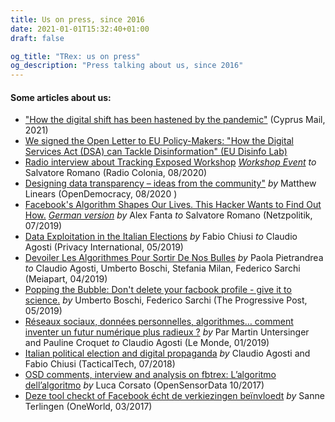 ```yaml
---
title: Us on press, since 2016
date: 2021-01-01T15:32:40+01:00
draft: false

og_title: "TRex: us on press"
og_description: "Press talking about us, since 2016"
---
```


#### Some articles about us:

* ["How the digital shift has been hastened by the pandemic"](https://cyprus-mail.com/2021/07/19/how-the-digital-shift-has-been-hastened-by-the-pandemic/) (Cyprus Mail, 2021)
* [We signed the Open Letter to EU Policy-Makers: "How the Digital Services Act (DSA) can Tackle Disinformation" (EU Disinfo Lab)](https://www.disinfo.eu/advocacy/open-letter-to-eu-policy-makers-how-the-digital-services-act-dsa-can-tackle-disinformation/)
* [Radio interview about Tracking Exposed Workshop](https://www1.wdr.de/radio/cosmo/programm/sendungen/radio-colonia/il-tema/algoritmi-facebook-100.html) [_Workshop Event_](https://www.disruptionlab.org/data-cities#workshops) _to_ Salvatore Romano (Radio Colonia, 08/2020)
* [Designing data transparency – ideas from the community"](https://www.opendemocracy.net/en/digitaliberties/designing-data-transparency-ideas-from-the-community/) _by_ Matthew Linears (OpenDemocracy, 08/2020 )
* [Facebook's Algorithm Shapes Our Lives. This Hacker Wants to Find Out How.](https://netzpolitik.org/2019/facebooks-algorithm-shapes-our-lives-this-hacker-wants-to-find-out-how/#spendenleiste) [_German version_](https://netzpolitik.org/2019/facebooks-algorithmus-formt-unser-leben-dieser-hacker-will-herausfinden-wie/) _by_ Alex Fanta _to_ Salvatore Romano (Netzpolitik, 07/2019)
* [Data Exploitation in the Italian Elections](https://privacyinternational.org/examples/data-exploitation-italian-elections) _by_ Fabio Chiusi _to_ Claudio Agosti (Privacy International, 05/2019)
* [Devoiler Les Algorithmes Pour Sortir De Nos Bulles](https://blogs.mediapart.fr/edition/europeennes-des-elections-sous-surveillance/article/110419/devoiler-les-algorithmes-pour-sortir-de-nos-bulles) _by_ Paola Pietrandrea _to_ Claudio Agosti, Umberto Boschi, Stefania Milan, Federico Sarchi (Meiapart, 04/2019)
* [Popping the Bubble: Don't delete your facbook profile - give it to science.](https://progressivepost.eu/the-mag/facebook-tracking-exposed-popping-the-bubble) _by_ Umberto Boschi, Federico Sarchi (The Progressive Post, 05/2019)
* [Réseaux sociaux, données personnelles, algorithmes… comment inventer un futur numérique plus radieux ?](https://www.lemonde.fr/pixels/article/2018/12/30/reseaux-sociaux-donnees-personnelles-algorithmes-comment-inventer-un-futur-numerique-plus-radieux_5403732_4408996.html) _by_ Par Martin Untersinger and Pauline Croquet _to_ Claudio Agosti (Le Monde, 01/2019)
* [Italian political election and digital propaganda](https://ourdataourselves.tacticaltech.org/posts/overview-italy/) _by_ Claudio Agosti and Fabio Chiusi (TacticalTech, 07/2018)
* [OSD comments, interview and analysis on fbtrex: L’algoritmo dell’algoritmo](https://blog.osd.tools/lalgoritmo-dell-algoritmo-5c3a052cc626) _by_ Luca Corsato (OpenSensorData 10/2017)
* [Deze tool checkt of Facebook écht de verkiezingen beïnvloedt](https://www.oneworld.nl/achtergrond/deze-tool-checkt-facebook-echt-de-verkiezingen-beinvloedt/) _by_ Sanne Terlingen (OneWorld, 03/2017)
